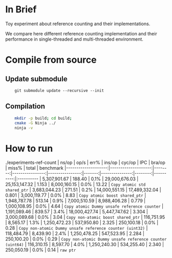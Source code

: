 # In Brief

Toy experiment about reference counting and their implementations.

We compare here different reference counting implementation and their performance in single-threaded and  multi-threaded environment.


# Compile from source

## Update submodule
```
    git submodule update --recursive --init
```

## Compilation

```bash
    mkdir -p build; cd build;
    cmake -G Ninja ../
    ninja -v
```

# How to run

./experiments-ref-count
|               ns/op |                op/s |    err% |          ins/op |          cyc/op |    IPC |         bra/op |   miss% |     total | benchmark
|--------------------:|--------------------:|--------:|----------------:|----------------:|-------:|---------------:|--------:|----------:|:----------
|        5,307,901.67 |              188.40 |    0.1% |   29,000,676.03 |   25,153,147.32 |  1.153 |   8,000,160.15 |    0.0% |     13.22 | `Copy atomic std shared_ptr`
|        3,683,044.23 |              271.51 |    0.2% |   14,000,551.15 |   17,489,332.04 |  0.801 |   3,000,119.77 |    0.0% |      8.83 | `Copy atomic boost shared_ptr`
|        1,948,787.78 |              513.14 |    0.9% |    7,000,510.59 |    8,988,406.28 |  0.779 |   1,000,108.95 |    0.0% |      4.64 | `Copy atomic Dummy unsafe reference counter`
|        1,191,089.46 |              839.57 |    3.4% |   18,000,427.74 |    5,447,747.62 |  3.304 |   3,000,089.68 |    0.0% |      3.04 | `Copy non-atomic boost shared_ptr`
|          116,751.95 |            8,565.17 |    1.3% |    1,250,472.23 |      537,950.80 |  2.325 |     250,100.18 |    0.0% |      0.28 | `Copy non-atomic Dummy unsafe reference counter (uint32)`
|          118,484.79 |            8,439.90 |    2.4% |    1,250,478.25 |      547,523.95 |  2.284 |     250,100.20 |    0.0% |      0.29 | `Copy non-atomic Dummy unsafe reference counter (uint64)`
|          116,310.15 |            8,597.70 |    4.0% |    1,250,240.30 |      534,255.40 |  2.340 |     250,050.19 |    0.0% |      0.14 | `raw ptr`

